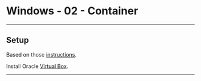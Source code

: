 # Windows - 02 - Container

---

## Setup

Based on those [instructions](https://learn.microsoft.com/en-us/virtualization/windowscontainers/quick-start/set-up-environment?tabs=dockerce).

Install Oracle [Virtual Box](https://www.virtualbox.org/).

---
